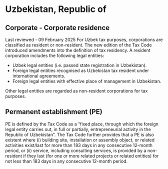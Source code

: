 # Uzbekistan, Republic of
## Corporate - Corporate residence
Last reviewed - 09 February 2025
For Uzbek tax purposes, corporations are classified as resident or non-resident. The new edition of the Tax Code introduced amendments into the definition of tax residency.
A resident corporation includes the following legal entities:
  * Uzbek legal entities (i.e. passed state registration in Uzbekistan).
  * Foreign legal entities recognised as Uzbekistan tax resident under international agreements.
  * Foreign legal entities with effective place of management in Uzbekistan.


Other legal entities are regarded as non-resident corporations for tax purposes.
## Permanent establishment (PE)
PE is defined by the Tax Code as a “fixed place, through which the foreign legal entity carries out, in full or partially, entrepreneurial activity in the Republic of Uzbekistan”. The Tax Code further provides that a PE is also existent where (i) building site, installation or assembly object, or related activities exist/last for more than 183 days in any consecutive 12-month period, or (ii) service, including consulting services, is provided by a non-resident if they last (for one or more related projects or related entities) for not less than 183 days in any consecutive 12-month period.
